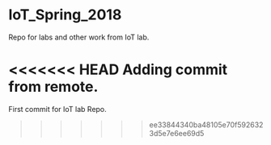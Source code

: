 # IoT_Spring_2018
Repo for labs and other work from IoT lab.

<<<<<<< HEAD
Adding commit from remote.
=======
First commit for IoT lab Repo.
>>>>>>> ee33844340ba48105e70f5926323d5e7e6ee69d5
